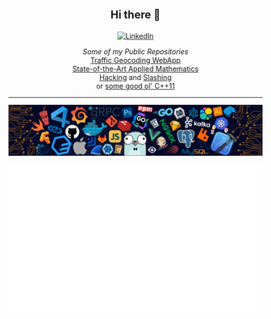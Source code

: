 ## <p align=center>Hi there 👋<p>

<a href="https://www.linkedin.com/in/kardakis/">
    <p align="center">
        <img src="https://img.shields.io/badge/-Spyridon%20Kardakis-blue?style=flat&logo=Linkedin&logoColor=white&logoWidth=20&link=https://www.linkedin.com/in/kardakis/" alt="LinkedIn">
    </p>
</a>

<p align="center">
    <i>Some of my Public Repositories</i><br>
    <a href="https://github.com/spykard/popularplaces-app">Traffic Geocoding WebApp</a><br>
    <a href="https://github.com/spykard/Classification-HMMs">State-of-the-Art Applied Mathematics</a><br>
    <a href="https://github.com/spykard/tiktok-autoclaimer">Hacking</a> and 
    <a href="https://github.com/spykard/instagram-autoclaimer">Slashing</a><br>
    or <a href="https://github.com/spykard/weather-grib">some good ol' C++11</a><br>
</p>

---

<a href="https://www.linkedin.com/in/kardakis/">
    <p align="center">
        <img src="images/Header.png" alt="Header">
    </p>
</a>

<!-- ![Spykard's GitHub stats 1](https://github-readme-stats.vercel.app/api?username=spykard&hide=issues&count_private=true&show_icons=true&include_all_commits=true) -->

<a href="https://www.linkedin.com/in/kardakis/">
    <p align="center">
        <img src="https://github.com/spykard/spykard/blob/stats_output/generated/overview.svg" />
    </p>
</a>

<!-- ![Spykard's GitHub stats 2](https://github.com/spykard/spykard/blob/stats_output/generated/languages.svg) -->

<!-- ![Spykard's GitHub stats 3](https://github.com/spykard/spykard/blob/metrics_output/github-metrics.svg) -->

<!--
**spykard/spykard** is a ✨ _special_ ✨ repository because its `README.md` (this file) appears on your GitHub profile.

Here are some ideas to get you started:

- 🔭 I’m currently working on ...
- 🌱 I’m currently learning ...
- 👯 I’m looking to collaborate on ...
- 🤔 I’m looking for help with ...
- 💬 Ask me about ...
- 📫 How to reach me: ...
- 😄 Pronouns: ...
- ⚡ Fun fact: ...

Here are some GitHub statistics examples:
https://github.com/lowlighter/metrics
-->
